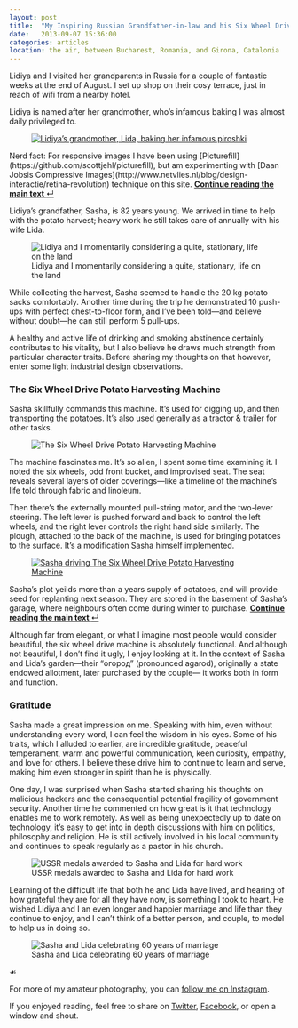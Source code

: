 ```yaml
---
layout: post
title:  "My Inspiring Russian Grandfather-in-law and his Six Wheel Drive Potato Harvesting Machine"
date:   2013-09-07 15:36:00
categories: articles
location: the air, between Bucharest, Romania, and Girona, Catalonia
---
```


Lidiya and I visited her grandparents in Russia for a couple of fantastic weeks at the end of August. I set up shop on their cosy terrace, just in reach of wifi from a nearby hotel.

Lidiya is named after her grandmother, who’s infamous baking I was almost daily privileged to.

<figure>
  <a href="#compressive-images" id="footnote5">
    <img src="/assets/lida-the-master-baker.jpg" alt="Lidiya’s grandmother, Lida, baking her infamous piroshki">
  </a>
</figure>

<aside class="digression" id="compressive-images"><p>Nerd fact: For responsive images I have been using [Picturefill](https://github.com/scottjehl/picturefill), but am experimenting with [Daan Jobsis Compressive Images](http://www.netvlies.nl/blog/design-interactie/retina-revolution) technique on this site. <a class="return-to-text" href="#footnote5" title="Continue reading the main text"><b>Continue reading the main text </b>&#8629;</a></p></aside>

<p class="flush">Lidiya’s grandfather, Sasha, is 82 years young. We arrived in time to help with the potato harvest; heavy work he still takes care of annually with his wife Lida.</p>

<figure>
  <img src="/assets/lidiya-and-paddy-farming.jpg" alt="Lidiya and I momentarily considering a quite, stationary, life on the land">
  <figcaption>Lidiya and I momentarily considering a quite, stationary, life on the land</figcaption>
</figure>

While collecting the harvest, Sasha seemed to handle the 20 kg potato sacks comfortably. Another time during the trip he demonstrated 10 push-ups with perfect chest-to-floor form, and I’ve been told—and believe without doubt—he can still perform 5 pull-ups.

A healthy and active life of drinking and smoking abstinence certainly contributes to his vitality, but I also believe he draws much strength from particular character traits. Before sharing my thoughts on that however, enter some light industrial design observations.

### The Six Wheel Drive Potato Harvesting Machine

Sasha skillfully commands this machine. It’s used for digging up, and then transporting the potatoes. It’s also used generally as a tractor & trailer for other tasks.

<figure>
  <img src="/assets/the-six-wheel-drive-potato-harvesting-machine.jpg" alt="The Six Wheel Drive Potato Harvesting Machine">
</figure>

The machine fascinates me. It’s so alien, I spent some time examining it. I noted the six wheels, odd front bucket, and improvised seat. The seat reveals several layers of older coverings—like a timeline of the machine’s life told through fabric and linoleum.

Then there’s the externally mounted pull-string motor, and the two-lever steering. The left lever is pushed forward and back to control the left wheels, and the right lever controls the right hand side similarly. The plough, attached to the back of the machine, is used for bringing potatoes to the surface. It’s a modification Sasha himself implemented.

<figure>
  <a href="#potatoes" id="footnote6">
    <img src="/assets/sasha-driving-the-machine.jpg" alt="Sasha driving The Six Wheel Drive Potato Harvesting Machine">
  </a>
</figure>

<aside class="tangent" id="potatoes"><p>Sasha’s plot yeilds more than a years supply of potatoes, and will provide seed for replanting next season. They are stored in the basement of Sasha’s garage, where neighbours often come during winter to purchase. <a class="return-to-text" href="#footnote6" title="Continue reading the main text"><b>Continue reading the main text </b>&#8629;</a></p></aside>

<p class="flush">Although far from elegant, or what I imagine most people would consider beautiful, the six wheel drive machine is absolutely functional. And although not beautiful, I don’t find it ugly, I enjoy looking at it. In the context of Sasha and Lida’s garden—their “огород” (pronounced agarod), originally a state endowed allotment, later purchased by the couple— it works both in form and function.</p>

### Gratitude

Sasha made a great impression on me. Speaking with him, even without understanding every word, I can feel the wisdom in his eyes. Some of his traits, which I alluded to earlier, are incredible gratitude, peaceful temperament, warm and powerful communication, keen curiosity, empathy, and love for others. I believe these drive him to continue to learn and serve, making him even stronger in spirit than he is physically.

One day, I was surprised when Sasha started sharing his thoughts on malicious hackers and the consequential potential fragility of government security. Another time he commented on how great is it that technology enables me to work remotely. As well as being unexpectedly up to date on technology, it’s easy to get into in depth discussions with him on politics, philosophy and religion. He is still actively involved in his local community and continues to speak regularly as a pastor in his church.

<figure>
  <img src="/assets/soviet-medals.jpg" alt="USSR medals awarded to Sasha and Lida for hard work">
  <figcaption>USSR medals awarded to Sasha and Lida for hard work</figcaption>
</figure>

Learning of the difficult life that both he and Lida have lived, and hearing of how grateful they are for all they have now, is something I took to heart. He wished Lidiya and I an even longer and happier marriage and life than they continue to enjoy, and I can’t think of a better person, and couple, to model to help us in doing so.

<figure>
  <img src="/assets/sasha-and-lidiya-celebrating-60-years-of-marriage.jpg" alt="Sasha and Lida celebrating 60 years of marriage">
  <figcaption>Sasha and Lida celebrating 60 years of marriage</figcaption>
</figure>

<div class="fleuron">&#9753;</div>

For more of my amateur photography, you can [follow me on Instagram](http://instagram.com/paddyohanlon).

If you enjoyed reading, feel free to share on [Twitter](http://twitter.com/home?status=From%20The%20Remote%20Manifesto,%20the%20new%20blog%20of%20@Paddy:%20My%20Russian%20Grandfather-in-law%20and%20his%20Six%20Wheel%20Drive%20Machine%20http://bit.ly/15IXTRD), [Facebook](http://www.facebook.com/sharer/sharer.php?s=100&p[url]=http://bit.ly/15IXTRD&p[images][0]=http://remotemanifesto.com/assets/the-six-wheel-drive-potato-harvesting-machine.jpg&p[title]=My%20Inspiring%20Russian%20Grandfather-in-law%20and%20his%20Six%20Wheel%20Drive%20Potato%20Harvesting%20Machine&p[summary]=), or open a window and shout.